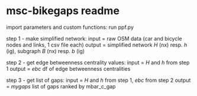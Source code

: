 # msc-bikegaps readme

import parameters and custom functions: run ppf.py

step 1 - make simplified network: 
input = raw OSM data (car and bicycle nodes and links, 1 csv file each)
output = simplified network *H* (nx) resp. *h* (ig), subgraph *B* (nx) resp. *b* (ig)

step 2 - get edge betweenness centrality values: 
input = *H* and *h* from step 1
output = *ebc* df of edge betweenness centralities

step 3 - get list of gaps:
input = *H* and *h* from step 1, *ebc* from step 2
output = *mygaps* list of gaps ranked by mbar_c_gap
